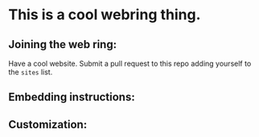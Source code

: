 # This is a cool webring thing.

## Joining the web ring:
Have a cool website. Submit a pull request to this repo adding yourself to the `sites` list.

## Embedding instructions:

## Customization:
